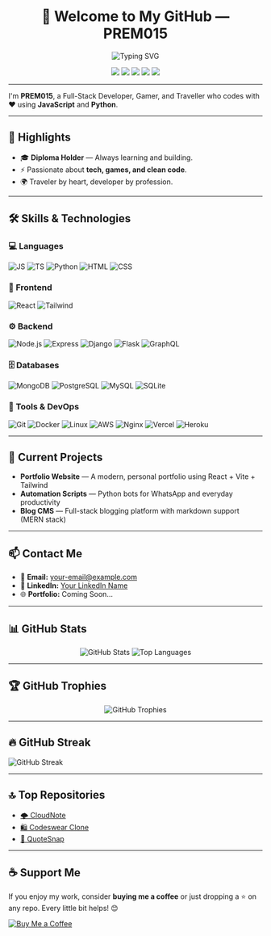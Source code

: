 <h1 align="center">👋 Welcome to My GitHub — PREM015</h1>

<p align="center">
  <img src="https://readme-typing-svg.demolab.com?font=Fira+Code&duration=3000&pause=500&color=F35626&width=435&lines=Full-Stack+Developer;JavaScript+%7C+Python+%7C+React;Traveller+%7C+Gamer+%7C+Linux+Lover;Open+Source+Contributor" alt="Typing SVG" />
</p>

<p align="center">
  <img src="https://img.shields.io/badge/JavaScript-F7DF1E?style=flat&logo=javascript&logoColor=black" />
  <img src="https://img.shields.io/badge/Python-3776AB?style=flat&logo=python&logoColor=white" />
  <img src="https://img.shields.io/badge/React-20232A?style=flat&logo=react&logoColor=61DAFB" />
  <img src="https://img.shields.io/badge/Node.js-339933?style=flat&logo=nodedotjs&logoColor=white" />
  <img src="https://img.shields.io/badge/Django-092E20?style=flat&logo=django&logoColor=white" />

</p>

---

I'm **PREM015**, a Full-Stack Developer, Gamer, and Traveller who codes with ❤️ using **JavaScript** and **Python**.

---

## 🌟 Highlights

- 🎓 **Diploma Holder** — Always learning and building.
- ⚡ Passionate about **tech, games, and clean code**.
- 🌍 Traveler by heart, developer by profession.

---

## 🛠️ Skills & Technologies

### 💻 Languages
![JS](https://img.shields.io/badge/-JavaScript-black?style=flat-square&logo=javascript)
![TS](https://img.shields.io/badge/-TypeScript-007ACC?style=flat-square&logo=typescript)
![Python](https://img.shields.io/badge/-Python-3776AB?style=flat-square&logo=python)
![HTML](https://img.shields.io/badge/-HTML5-E34F26?style=flat-square&logo=html5)
![CSS](https://img.shields.io/badge/-CSS3-1572B6?style=flat-square&logo=css3)

### 🧠 Frontend
![React](https://img.shields.io/badge/-React-20232A?style=flat-square&logo=react)
![Tailwind](https://img.shields.io/badge/-Tailwind_CSS-38B2AC?style=flat-square&logo=tailwind-css)

### ⚙️ Backend
![Node.js](https://img.shields.io/badge/-Node.js-339933?style=flat-square&logo=nodedotjs)
![Express](https://img.shields.io/badge/-Express-000000?style=flat-square&logo=express)
![Django](https://img.shields.io/badge/-Django-092E20?style=flat-square&logo=django)
![Flask](https://img.shields.io/badge/-Flask-000000?style=flat-square&logo=flask)
![GraphQL](https://img.shields.io/badge/-GraphQL-E10098?style=flat-square&logo=graphql)

### 🗄️ Databases
![MongoDB](https://img.shields.io/badge/-MongoDB-4EA94B?style=flat-square&logo=mongodb)
![PostgreSQL](https://img.shields.io/badge/-PostgreSQL-336791?style=flat-square&logo=postgresql)
![MySQL](https://img.shields.io/badge/-MySQL-4479A1?style=flat-square&logo=mysql)
![SQLite](https://img.shields.io/badge/-SQLite-003B57?style=flat-square&logo=sqlite)

### 🚀 Tools & DevOps
![Git](https://img.shields.io/badge/-Git-F05032?style=flat-square&logo=git)
![Docker](https://img.shields.io/badge/-Docker-2496ED?style=flat-square&logo=docker)
![Linux](https://img.shields.io/badge/-Linux-FCC624?style=flat-square&logo=linux)
![AWS](https://img.shields.io/badge/-AWS-232F3E?style=flat-square&logo=amazonaws)
![Nginx](https://img.shields.io/badge/-Nginx-009639?style=flat-square&logo=nginx)
![Vercel](https://img.shields.io/badge/-Vercel-000000?style=flat-square&logo=vercel)
![Heroku](https://img.shields.io/badge/-Heroku-430098?style=flat-square&logo=heroku)

---

## 🚀 Current Projects

- **Portfolio Website** — A modern, personal portfolio using React + Vite + Tailwind  
- **Automation Scripts** — Python bots for WhatsApp and everyday productivity  
- **Blog CMS** — Full-stack blogging platform with markdown support (MERN stack)  

---

## 📫 Contact Me

- 📧 **Email:** your-email@example.com  
- 🔗 **LinkedIn:** [Your LinkedIn Name](https://linkedin.com/in/your-linkedin-profile)  
- 🌐 **Portfolio:** Coming Soon...

---

## 📊 GitHub Stats

<p align="center">
  <img src="https://github-readme-stats.vercel.app/api?username=PREM015&show_icons=true&theme=radical&hide_border=false" alt="GitHub Stats" />
  <img src="https://github-readme-stats.vercel.app/api/top-langs/?username=PREM015&layout=compact&theme=radical&hide_border=false" alt="Top Languages" />
</p>

---

## 🏆 GitHub Trophies

<p align="center">
  <img src="https://github-profile-trophy.vercel.app/?username=PREM015&theme=radical&no-bg=true&no-frame=true" alt="GitHub Trophies" />
</p>

---

## 🔥 GitHub Streak

<p align="centre">
 <img src="https://streak-stats.demolab.com?user=PREM015&theme=radical&hide_border=false" alt="GitHub Streak" /> 
</p>




---

## 🔝 Top Repositories

- [🌩️ CloudNote](https://github.com/PREM015/cloudnote)  
- [🛍️ Codeswear Clone](https://github.com/PREM015/codeswear)  
- [📝 QuoteSnap](https://github.com/PREM015/quotesnap)

---

## ☕ Support Me

If you enjoy my work, consider **buying me a coffee** or just dropping a ⭐ on any repo. Every little bit helps! 😊  
<p align="left">
  <a href="https://www.buymeacoffee.com/yourprofile" target="_blank">
    <img src="https://img.shields.io/badge/Buy%20Me%20a%20Coffee-%F0%9F%98%8A-orange?style=for-the-badge&logo=buymeacoffee&logoColor=white" alt="Buy Me a Coffee" />
  </a>
</p>
